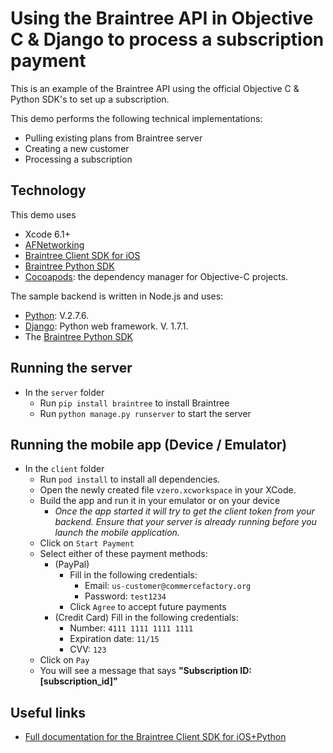 # Using the Braintree API in Objective C & Django to process a subscription payment

This is an example of the Braintree API using the official Objective C & Python SDK's to set up a subscription.

This demo performs the following technical implementations:

* Pulling existing plans from Braintree server
* Creating a new customer
* Processing a subscription

## Technology

This demo uses

* Xcode 6.1+
* [AFNetworking](http://github.com/AFNetworking/AFNetworking)
* [Braintree Client SDK for iOS](http://github.com/braintree/braintree_ios)
* [Braintree Python SDK](https://github.com/braintree/braintree_python)
* [Cocoapods](http://cocoapods.org/): the dependency manager for Objective-C projects.

The sample backend is written in Node.js and uses:

* [Python](https://www.python.org/): V.2.7.6.
* [Django](https://www.djangoproject.com/): Python web framework. V. 1.7.1.
* The [Braintree Python SDK](https://github.com/braintree/braintree_python)

## Running the server

* In the `server` folder
	* Run `pip install braintree` to install Braintree
	* Run `python manage.py runserver` to start the server

## Running the mobile app (Device / Emulator)

* In the `client` folder
	* Run `pod install` to install all dependencies.
	* Open the newly created file `vzero.xcworkspace` in your XCode.
	* Build the app and run it in your emulator or on your device
		* *Once the app started it will try to get the client token from your backend. Ensure that your server is already running before you launch the mobile application.*
	* Click on `Start Payment`
	* Select either of these payment methods:
		* (PayPal)
			* Fill in the following credentials:
				* Email: `us-customer@commercefactory.org`
				* Password: `test1234`
			* Click `Agree` to accept future payments
		* (Credit Card) Fill in the following credentials:
			* Number: `4111 1111 1111 1111`
			* Expiration date: `11/15`
  			* CVV: `123`
	* Click on `Pay`
	* You will see a message that says __"Subscription ID: [subscription_id]"__


## Useful links

* [Full documentation for the Braintree Client SDK for iOS+Python](https://developers.braintreepayments.com/ios+python/start/overview)
